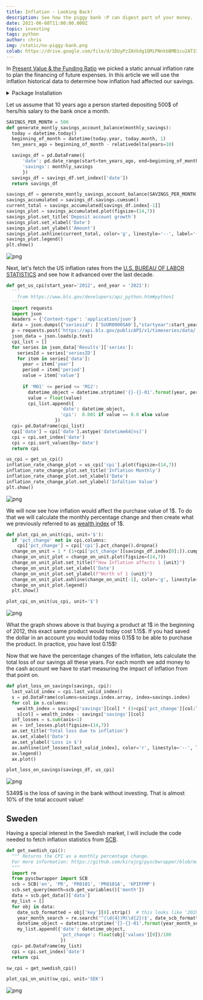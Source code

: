 ```yaml
---
title: Inflation - Looking Back!
description: See how the piggy bank :P can digest part of your money.
date: 2021-06-08T11:00:00.000Z
topic: investing
tags: python
author: chris
img: /static/no-piggy-bank.png
colab: https://drive.google.com/file/d/1DUyPzZAVkdg1QMiPNnkbBMB1cu2AT33o/view?usp=sharing
---
```


In [Present Value & the Funding Ratio](/post/pv-and-funding-ratio) we picked a static annual inflation rate to plan the financing of future expenses. In this article we will use the inflation historical data to determine how inflation had affected our savings.


<details><summary>Package Installation</summary>
<p>

```python
%%capture
import pandas as pd
import numpy as np
from datetime import datetime
from dateutil.relativedelta import relativedelta
import matplotlib.pyplot as plt
!pip install -q requests
!pip install -q pyscbwrapper
```

</p>
</details>

Let us assume that 10 years ago a person started depositing 500\$ of hers/his salary to the bank once a month.


```python
SAVINGS_PER_MONTH = 500
def generate_montly_savings_account_balance(monthly_savings):
  today = datetime.today()
  beginning_of_month = datetime(today.year, today.month, 1)
  ten_years_ago = beginning_of_month - relativedelta(years=10)

  savings_df = pd.DataFrame({
      'date': pd.date_range(start=ten_years_ago, end=beginning_of_month, closed=None, freq='MS'),
      'savings': monthly_savings
      })
  savings_df = savings_df.set_index(['date'])
  return savings_df

savings_df = generate_montly_savings_account_balance(SAVINGS_PER_MONTH)
savings_accumulated = savings_df.savings.cumsum()
current_total = savings_accumulated[savings_df.index[-1]]
savings_plot = savings_accumulated.plot(figsize=(14,7))
savings_plot.set_title('Deposit account growth')
savings_plot.set_xlabel('Date')
savings_plot.set_ylabel('Amount')
savings_plot.axhline(current_total, color='g', linestyle='--', label='{:0.2f}'.format(current_total))
savings_plot.legend()
plt.show()
```

![png](inflation-looking-back/inflation-looking-back_3_0.png)

Next, let's fetch the US inflation rates from the [U.S. BUREAU OF LABOR STATISTICS](https://www.bls.gov/) and see how it advanced over the last decade.

```python
def get_us_cpi(start_year='2012', end_year = '2021'):
  '''
    from https://www.bls.gov/developers/api_python.htm#python1
  '''
  import requests
  import json
  headers = {'Content-type': 'application/json'}
  data = json.dumps({"seriesid": ['SUUR0000SA0'],"startyear":start_year, "endyear":end_year})
  p = requests.post('https://api.bls.gov/publicAPI/v1/timeseries/data/', data=data, headers=headers)
  json_data = json.loads(p.text)
  cpi_list = []
  for series in json_data['Results']['series']:
    seriesId = series['seriesID']
    for item in series['data']:
      year = item['year']
      period = item['period']
      value = item['value']
  
      if 'M01' <= period <= 'M12':
        datetime_object = datetime.strptime('{}-{}-01'.format(year, period[1:]), '%Y-%m-%d')
        value = float(value)
        cpi_list.append({
                    'date': datetime_object,
                    'cpi':  0.001 if value == 0.0 else value
                  })
  cpi= pd.DataFrame(cpi_list)
  cpi['date'] = cpi['date'].astype('datetime64[ns]')
  cpi = cpi.set_index('date')
  cpi = cpi.sort_values(by='date')
  return cpi

us_cpi = get_us_cpi()
inflation_rate_change_plot = us_cpi['cpi'].plot(figsize=(14,7))
inflation_rate_change_plot.set_title('Inflation Monthly')
inflation_rate_change_plot.set_xlabel('Date')
inflation_rate_change_plot.set_ylabel('Infaltion Value')
plt.show()
```

![png](inflation-looking-back/inflation-looking-back_5_0.png)
    
We will now see how inflation would affect the purchase value of 1\$. To do that we will calculate the monthly percentage change and then create what we previously referred to as [wealth index](/post/from-portfolio-wealth-index-to-index-fund) of 1\$.


```python
def plot_cpi_on_unit(cpi, unit='$'):
  if 'pct_change' not in cpi.columns:
    cpi['pct_change'] = cpi['cpi'].pct_change().dropna() 
  change_on_unit = 1 * (1+cpi['pct_change'][savings_df.index[0]:]).cumprod()
  change_on_unit_plot = change_on_unit.plot(figsize=(14,7))
  change_on_unit_plot.set_title(f"How Inflation affects 1 {unit}")
  change_on_unit_plot.set_xlabel('Date')
  change_on_unit_plot.set_ylabel(f"Worth of 1 {unit}")
  change_on_unit_plot.axhline(change_on_unit[-1], color='g', linestyle='--', label='{:0.2f}'.format(change_on_unit[-1]))
  change_on_unit_plot.legend()
  plt.show()

plot_cpi_on_unit(us_cpi, unit='$')
```

![png](inflation-looking-back/inflation-looking-back_8_0.png)

What the graph shows above is that buying a product at 1\$ in the beginning of 2012, this exact same product would today cost 1.15\$. If you had saved the dollar in an account you would today miss 0.15\$ to be able to purchase the product. In practice, you have lost 0.15\$!

Now that we have the percentage changes of the inflation, lets calculate the total loss of our savings all these years. For each month we add money to the cash account we have to start measuring the impact of inflation from that point on.

```python
def plot_loss_on_savings(savings, cpi):
  last_valid_index = cpi.last_valid_index()
  s = pd.DataFrame(columns=savings.index.array, index=savings.index)
  for col in s.columns:
    wealth_index = savings['savings'][col] * (1+cpi['pct_change'][col:last_valid_index]).cumprod()
    s[col] = wealth_index - savings['savings'][col]
  inf_losses = s.sum(axis=1)
  ax = inf_losses.plot(figsize=(14,7))
  ax.set_title('Total loss due to inflation')
  ax.set_xlabel('Date')
  ax.set_ylabel('Loss in $')
  ax.axhline(inf_losses[last_valid_index], color='r', linestyle='--', label='{:0.2f}'.format(inf_losses[last_valid_index]))
  ax.legend()
  ax.plot()

plot_loss_on_savings(savings_df, us_cpi)
```

![png](inflation-looking-back/inflation-looking-back_11_0.png)
    

5349\$ is the loss of saving in the bank without investing. That is almost 10% of the total account value!

## Sweden

Having a special interest in the Swedish market, I will include the code needed to fetch inflation statistics from [SCB](https://www.scb.se/en/finding-statistics/statistics-by-subject-area/prices-and-consumption/consumer-price-index/consumer-price-index-cpi/pong/tables-and-graphs/cpi-with-fixed-interest-rate-cpif-cpif-ct-and-cpif-xe/cpif-annual-changes/).


```python
def get_swedish_cpi():
  """ Returns the CPI as a monthly percentage change.
  For more information: https://github.com/kirajcg/pyscbwrapper/blob/master/pyscbwrapper.ipynb
  """
  import re
  from pyscbwrapper import SCB
  scb = SCB('en', 'PR', 'PR0101', 'PR0101A', 'KPIFFMP')
  scb.set_query(month=scb.get_variables()['month'])
  data = scb.get_data()['data']
  my_list = []
  for obj in data:
    date_scb_formatted = obj['key'][0].strip()  # this looks like '2020M06'
    year_month_search = re.search('^(\d{4})M(\d{2})$', date_scb_formatted)
    datetime_object = datetime.strptime('{}-{}-01'.format(year_month_search.group(1), year_month_search.group(2)), '%Y-%m-%d')
    my_list.append({'date': datetime_object,
                    'pct_change': float(obj['values'][0])/100
                    })
  cpi= pd.DataFrame(my_list)
  cpi = cpi.set_index('date')
  return cpi

sw_cpi = get_swedish_cpi()

plot_cpi_on_unit(sw_cpi, unit='SEK')
```
   
![png](inflation-looking-back/inflation-looking-back_16_0.png)
